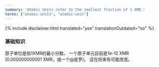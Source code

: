 ```yaml
---
summary: 'Atomic Units refer to the smallest fraction of 1 XMR.'
terms: ["atomic-units", "atomic-unit"]
---
```


{% include disclaimer.html translated="yes" translationOutdated="no" %}

### 基础知识

原子单位是指1XMR的最小分数。 一个原子单元目前是1e-12 XMR (0.000000000001 XMR，或一个@皮罗)。 这在将来有可能改变。
